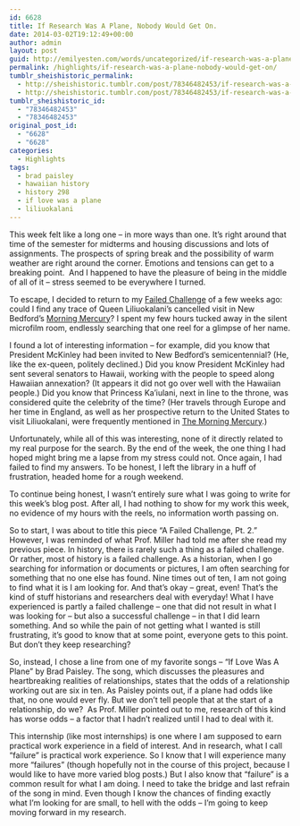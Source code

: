 ```yaml
---
id: 6628
title: If Research Was A Plane, Nobody Would Get On.
date: 2014-03-02T19:12:49+00:00
author: admin
layout: post
guid: http://emilyesten.com/words/uncategorized/if-research-was-a-plane-nobody-would-get-on/
permalink: /highlights/if-research-was-a-plane-nobody-would-get-on/
tumblr_sheishistoric_permalink:
  - http://sheishistoric.tumblr.com/post/78346482453/if-research-was-a-plane-nobody-would-get-on
  - http://sheishistoric.tumblr.com/post/78346482453/if-research-was-a-plane-nobody-would-get-on
tumblr_sheishistoric_id:
  - "78346482453"
  - "78346482453"
original_post_id:
  - "6628"
  - "6628"
categories:
  - Highlights
tags:
  - brad paisley
  - hawaiian history
  - history 298
  - if love was a plane
  - liliuokalani
---
```

This week felt like a long one – in more ways than one. It’s right around that time of the semester for midterms and housing discussions and lots of assignments. The prospects of spring break and the possibility of warm weather are right around the corner. Emotions and tensions can get to a breaking point.  And I happened to have the pleasure of being in the middle of all of it – stress seemed to be everywhere I turned. 

To escape, I decided to return to my <a href="http://www.sheishistoric.tumblr.com/post/76698024919/a-failed-challenge" target="_blank">Failed Challenge</a> of a few weeks ago: could I find any trace of Queen Liliuokalani’s cancelled visit in New Bedford’s <u>Morning Mercury</u>? I spent my few hours tucked away in the silent microfilm room, endlessly searching that one reel for a glimpse of her name.<!-- more -->

<!-- more -->

<!-- more -->

I found a lot of interesting information – for example, did you know that President McKinley had been invited to New Bedford’s semicentennial? (He, like the ex-queen, politely declined.) Did you know President McKinley had sent several senators to Hawaii, working with the people to speed along Hawaiian annexation? (It appears it did not go over well with the Hawaiian people.) Did you know that Princess Ka’iulani, next in line to the throne, was considered quite the celebrity of the time? (Her travels through Europe and her time in England, as well as her prospective return to the United States to visit Liliuokalani, were frequently mentioned in <u>The Morning Mercury</u>.)

Unfortunately, while all of this was interesting, none of it directly related to my real purpose for the search. By the end of the week, the one thing I had hoped might bring me a lapse from my stress could not. Once again, I had failed to find my answers. To be honest, I left the library in a huff of frustration, headed home for a rough weekend.

To continue being honest, I wasn’t entirely sure what I was going to write for this week’s blog post. After all, I had nothing to show for my work this week, no evidence of my hours with the reels, no information worth passing on.

So to start, I was about to title this piece “A Failed Challenge, Pt. 2.” However, I was reminded of what Prof. Miller had told me after she read my previous piece. In history, there is rarely such a thing as a failed challenge. Or rather, most of history is a failed challenge. As a historian, when I go searching for information or documents or pictures, I am often searching for something that no one else has found. Nine times out of ten, I am not going to find what it is I am looking for. And that’s okay – great, even! That’s the kind of stuff historians and researchers deal with everyday! What I have experienced is partly a failed challenge – one that did not result in what I was looking for – but also a successful challenge – in that I did learn something. And so while the pain of not getting what I wanted is still frustrating, it’s good to know that at some point, everyone gets to this point. But don&rsquo;t they keep researching? 

So, instead, I chose a line from one of my favorite songs – “If Love Was A Plane” by Brad Paisley. The song, which discusses the pleasures and heartbreaking realities of relationships, states that the odds of a relationship working out are six in ten. As Paisley points out, if a plane had odds like that, no one would ever fly. But we don’t tell people that at the start of a relationship, do we?  As Prof. Miller pointed out to me, research of this kind has worse odds – a factor that I hadn’t realized until I had to deal with it.

This internship (like most internships) is one where I am supposed to earn practical work experience in a field of interest. And in research, what I call “failure” is practical work experience. So I know that I will experience many more “failures” (though hopefully not in the course of this project, because I would like to have more varied blog posts.) But I also know that “failure” is a common result for what I am doing. I need to take the bridge and last refrain of the song in mind. Even though I know the chances of finding exactly what I’m looking for are small, to hell with the odds – I’m going to keep moving forward in my research. 